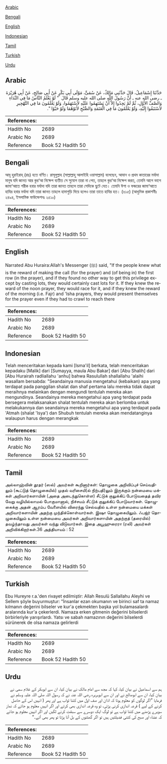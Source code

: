 [Arabic](#arabic)

[Bengali](#bengali)

[English](#english)

[Indonesian](#indonesian)

[Tamil](#tamil)

[Turkish](#turkish)

[Urdu](#urdu)

## Arabic


<div dir="rtl" lang="ar" style={{fontSize:'larger',backgroundColor:'#f8f9fa',padding:20}}>
حَدَّثَنَا إِسْمَاعِيلُ، قَالَ حَدَّثَنِي مَالِكٌ، عَنْ سُمَىٍّ، مَوْلَى أَبِي بَكْرٍ عَنْ أَبِي صَالِحٍ، عَنْ أَبِي هُرَيْرَةَ ـ رضى الله عنه ـ أَنَّ رَسُولَ اللَّهِ صلى الله عليه وسلم قَالَ ‏ "‏ لَوْ يَعْلَمُ النَّاسُ مَا فِي النِّدَاءِ وَالصَّفِّ الأَوَّلِ، ثُمَّ لَمْ يَجِدُوا إِلاَّ أَنْ يَسْتَهِمُوا عَلَيْهِ لاَسْتَهَمُوا، وَلَوْ يَعْلَمُونَ مَا فِي التَّهْجِيرِ لاَسْتَبَقُوا إِلَيْهِ، وَلَوْ يَعْلَمُونَ مَا فِي الْعَتَمَةِ وَالصُّبْحِ لأَتَوْهُمَا وَلَوْ حَبْوًا ‏"‏‏.‏
</div>
<div style={{backgroundColor:'#f8f9fa',padding:20, marginBottom: 10}}><table> <thead> <tr> <th>References:</th> <th></th> </tr> </thead> <tbody><tr><td>Hadith No</td><td>2689</td></tr><tr><td>Arabic No</td><td>2689</td></tr><tr><td>Reference</td><td>Book 52 Hadith 50</td></tr></tbody></table></div>

## Bengali


<div dir="ltr" lang="bn" style={{fontSize:'larger',backgroundColor:'#f8f9fa',padding:20}}>
আবূ হুরাইরাহ্ (রাঃ) হতে বর্ণিত। রাসূলুল্লাহ (সাল্লাল্লাহু আলাইহি ওয়াসাল্লাম) বলেছেন, আযান ও প্রথম কাতারের মর্যাদা মানুষ যদি জানত আর কুর‘আ নিক্ষেপ ব্যতীত সে সুযোগ তারা না পেত, তাহলে কুর‘আ নিক্ষেপ করত, তেমনি আগে ভাগে জামা‘আতে শরীক হবার মর্যাদা যদি তারা জানত তাহলে তারা সেদিকে ছুটে যেত। তেমনি ঈশা ও ফজরের জামা‘আতে হাযির হবার মর্যাদা যদি তারা জানত তাহলে হামাগুড়ি দিয়ে হলেও তারা তাতে হাযির হত। (৬১৫) (আধুনিক প্রকাশনীঃ ২৪৯৪, ইসলামিক ফাউন্ডেশনঃ ২৫১০)
</div>
<div style={{backgroundColor:'#f8f9fa',padding:20, marginBottom: 10}}><table> <thead> <tr> <th>References:</th> <th></th> </tr> </thead> <tbody><tr><td>Hadith No</td><td>2689</td></tr><tr><td>Arabic No</td><td>2689</td></tr><tr><td>Reference</td><td>Book 52 Hadith 50</td></tr></tbody></table></div>

## English


<div dir="ltr" lang="en" style={{fontSize:'larger',backgroundColor:'#f8f9fa',padding:20}}>
Narrated Abu Huraira:Allah's Messenger (ﷺ) said, "If the people knew what is the reward of making the call (for the prayer) and (of being in) the first row (in the prayer), and if they found no other way to get this privilege except by casting lots, they would certainly cast lots for it. If they knew the reward of the noon prayer, they would race for it, and if they knew the reward of the morning (i.e. Fajr) and 'Isha prayers, they would present themselves for the prayer even if they had to crawl to reach there
</div>
<div style={{backgroundColor:'#f8f9fa',padding:20, marginBottom: 10}}><table> <thead> <tr> <th>References:</th> <th></th> </tr> </thead> <tbody><tr><td>Hadith No</td><td>2689</td></tr><tr><td>Arabic No</td><td>2689</td></tr><tr><td>Reference</td><td>Book 52 Hadith 50</td></tr></tbody></table></div>

## Indonesian


<div dir="ltr" lang="id" style={{fontSize:'larger',backgroundColor:'#f8f9fa',padding:20}}>
Telah menceritakan kepada kami [Isma'il] berkata, telah menceritakan kepadaku [Malik] dari [Sumayya, maula Abu Bakar] dari [Abu Shalih] dari [Abu Hurairah radliallahu 'anhu] bahwa Rasulullah shallallahu 'alaihi wasallam bersabda: "Seandainya manusia mengetahui (kebaikan) apa yang terdapat pada panggilan shalat dan shaf pertama lalu mereka tidak dapat meraihnya melainkan dengan mengundi tentulah mereka akan mengundinya. Seandainya mereka mengetahui apa yang terdapat pada bersegera melaksanakan shalat tentulah mereka akan berlomba untuk melakukannya dan seandainya mereka mengetahui apa yang terdapat pada 'Atmah (shalat 'Isya') dan Shubuh tentulah mereka akan mendatanginya walaupun harus dengan merangkak
</div>
<div style={{backgroundColor:'#f8f9fa',padding:20, marginBottom: 10}}><table> <thead> <tr> <th>References:</th> <th></th> </tr> </thead> <tbody><tr><td>Hadith No</td><td>2689</td></tr><tr><td>Arabic No</td><td>2689</td></tr><tr><td>Reference</td><td>Book 52 Hadith 50</td></tr></tbody></table></div>

## Tamil


<div dir="ltr" lang="ta" style={{fontSize:'larger',backgroundColor:'#f8f9fa',padding:20}}>
அல்லாஹ்வின் தூதர் (ஸல்) அவர்கள் கூறினார்கள்: தொழுகை அறிவிப்புச் செய்வதிலும் (கூட்டுத் தொழுகையில்) முதல் வரிசையி(ல் நிற்பதி)லும் இருக்கும் நன்மையை மக்கள் அறிவார்களாயின் (அதை அடைந்துகொள்ள) சீட்டுக் குலுக்கிப் போடுவதைத் தவிர வேறு வழியில்லாமல் போகுமானால், நிச்சயம் சீட்டுக் குலுக்கிப் போடுவார்கள். தொழுகைக்கு அதன் ஆரம்ப வேளையில் விரைந்து செல்வதில் உள்ள நன்மையை மக்கள் அறிவார்களாயின் அதற்கு முந்திக்கொள்வார்கள். இஷா தொழுகையிலும். ஃபஜ்ர் தொழுகையிலும் உள்ள நன்மையை அவர்கள் அறிவார்களாயின் அதற்குத் (தரையில்) தவழ்ந்தாவது அவர்கள் வந்து விடுவார்கள். இதை அபூஹுரைரா (ரலி) அவர்கள் அறிவிக்கிறார்கள்.36 அத்தியாயம் : 52
</div>
<div style={{backgroundColor:'#f8f9fa',padding:20, marginBottom: 10}}><table> <thead> <tr> <th>References:</th> <th></th> </tr> </thead> <tbody><tr><td>Hadith No</td><td>2689</td></tr><tr><td>Arabic No</td><td>2689</td></tr><tr><td>Reference</td><td>Book 52 Hadith 50</td></tr></tbody></table></div>

## Turkish


<div dir="ltr" lang="tr" style={{fontSize:'larger',backgroundColor:'#f8f9fa',padding:20}}>
Ebu Hureyre r.a.'den rivayet edilmiştir: Allah Resulü Sallallahu Aleyhi ve Sellem şöyle buyurmuştur: "İnsanlar ezan okumanın ve birinci saf ta namaz kılmanın değerini bilseler ve kur'a çekmekten başka yol bulamasalardı aralarında kur'a çekerlerdi. Namaza erken gitmenin değerini bilselerdi birbirleriyle yarışırlardı. Yatsı ve sabah namazının değerini bilselerdi sürünerek de olsa namaza gelirlerdi
</div>
<div style={{backgroundColor:'#f8f9fa',padding:20, marginBottom: 10}}><table> <thead> <tr> <th>References:</th> <th></th> </tr> </thead> <tbody><tr><td>Hadith No</td><td>2689</td></tr><tr><td>Arabic No</td><td>2689</td></tr><tr><td>Reference</td><td>Book 52 Hadith 50</td></tr></tbody></table></div>

## Urdu


<div dir="rtl" lang="ur" style={{fontSize:'larger',backgroundColor:'#f8f9fa',padding:20}}>
ہم سے اسماعیل نے بیان کیا، کہا کہ مجھ سے امام مالک نے بیان کیا، ان سے ابوبکر کے غلام سمی نے بیان کیا، ان سے ابوصالح نے اور ان سے ابوہریرہ رضی اللہ عنہ نے کہ رسول اللہ صلی اللہ علیہ وسلم نے فرمایا ”اگر لوگوں کو معلوم ہوتا کہ اذان اور صف اول میں کتنا ثواب ہے اور پھر ( انہیں اس کے حاصل کرنے کے لیے ) قرعہ اندازی کرنی پڑتی، تو وہ قرعہ اندازی بھی کرتے اور اگر انہیں معلوم ہو جائے کہ نماز سویرے پڑھنے میں کتنا ثواب ہے تو لوگ ایک دوسرے سے سبقت کرنے لگیں اور اگر انہیں معلوم ہو جائے کہ عشاء اور صبح کی کتنی فضیلتیں ہیں تو اگر گھٹنوں کے بل آنا پڑتا تو پھر بھی آتے۔“
</div>
<div style={{backgroundColor:'#f8f9fa',padding:20, marginBottom: 10}}><table> <thead> <tr> <th>References:</th> <th></th> </tr> </thead> <tbody><tr><td>Hadith No</td><td>2689</td></tr><tr><td>Arabic No</td><td>2689</td></tr><tr><td>Reference</td><td>Book 52 Hadith 50</td></tr></tbody></table></div>